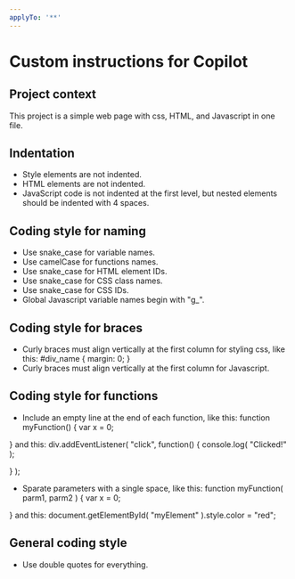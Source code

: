 ```yaml
---
applyTo: '**'
---
```


# Custom instructions for Copilot

## Project context
This project is a simple web page with css, HTML, and Javascript in one file.

## Indentation
- Style elements are not indented.
- HTML elements are not indented.
- JavaScript code is not indented at the first level, but nested elements should be indented with 4 spaces.

## Coding style for naming
- Use snake_case for variable names.
- Use camelCase for functions names.
- Use snake_case for HTML element IDs.
- Use snake_case for CSS class names.
- Use snake_case for CSS IDs.
- Global Javascript variable names begin with "g_".

## Coding style for braces
- Curly braces must align vertically at the first column for styling css, like this:
#div_name
{
margin: 0;
}
- Curly braces must align vertically at the first column for Javascript.

## Coding style for functions
- Include an empty line at the end of each function, like this:
function myFunction()
{
    var x = 0;

}
and this:
div.addEventListener( "click", function()
{
    console.log( "Clicked!" );

} );
- Sparate parameters with a single space, like this:
function myFunction( parm1, parm2 )
{
    var x = 0;

}
and this:
document.getElementById( "myElement" ).style.color = "red";

## General coding style
- Use double quotes for everything.
